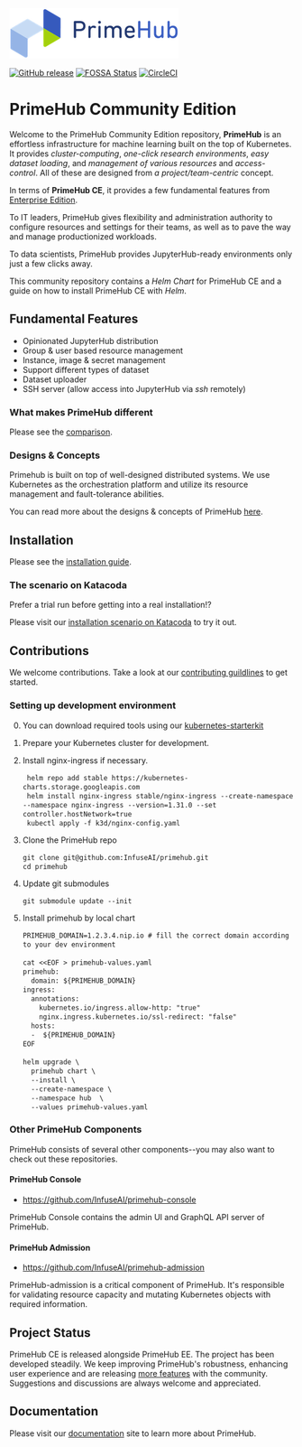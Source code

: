 ![logo](docs/media/logo.png?raw=true "PrimeHub")

[![GitHub release](https://img.shields.io/github/release/infuseAI/primehub/all.svg?style=flat-square)](https://github.com/infuseAI/primehub/releases)
[![FOSSA Status](https://app.fossa.com/api/projects/git%2Bgithub.com%2FInfuseAI%2Fprimehub.svg?type=shield)](https://app.fossa.com/projects/git%2Bgithub.com%2FInfuseAI%2Fprimehub?ref=badge_shield)
[![CircleCI](https://circleci.com/gh/InfuseAI/primehub.svg?style=shield)](https://circleci.com/gh/InfuseAI/primehub)

# PrimeHub Community Edition

Welcome to the PrimeHub Community Edition repository, **PrimeHub** is an effortless infrastructure for machine learning built on the top of Kubernetes. It provides *cluster-computing*, *one-click research environments*, *easy dataset loading*, and *management of various resources* and *access-control*. All of these are designed from *a project/team-centric* concept. 

In terms of **PrimeHub CE**, it provides a few fundamental features from [Enterprise Edition](https://www.infuseai.io/).

To IT leaders, PrimeHub gives flexibility and administration authority to configure resources and settings for their teams, as well as to pave the way and manage productionized workloads.

To data scientists, PrimeHub provides JupyterHub-ready environments only just a few clicks away.

This community repository contains a *Helm Chart* for PrimeHub CE and a guide on how to install PrimeHub CE with *Helm*.

## Fundamental Features

- Opinionated JupyterHub distribution
- Group & user based resource management
- Instance, image & secret management
- Support different types of dataset
- Dataset uploader
- SSH server (allow access into JupyterHub via *ssh* remotely)

### What makes PrimeHub different

Please see the [comparison](Comparison.md).

### Designs & Concepts

Primehub is built on top of well-designed distributed systems. We use Kubernetes as the orchestration platform and utilize its resource management and fault-tolerance abilities.

You can read more about the designs & concepts of PrimeHub [here](https://docs.primehub.io/docs/design/architecture).

## Installation

Please see the [installation guide](INSTALL.md).

### The scenario on Katacoda

Prefer a trial run before getting into a real installation!?

Please visit our [installation scenario on Katacoda](https://www.katacoda.com/infuseai) to try it out.

## Contributions

We welcome contributions. Take a look at our [contributing guildlines](CONTRIBUTING.md) to get started.

### Setting up development environment

0. You can download required tools using our [kubernetes-starterkit](https://github.com/InfuseAI/kubernetes-starterkit)

1. Prepare your Kubernetes cluster for development.

2. Install nginx-ingress if necessary.

   ```
    helm repo add stable https://kubernetes-charts.storage.googleapis.com
    helm install nginx-ingress stable/nginx-ingress --create-namespace --namespace nginx-ingress --version=1.31.0 --set controller.hostNetwork=true
    kubectl apply -f k3d/nginx-config.yaml
   ```

3. Clone the PrimeHub repo

   ```
   git clone git@github.com:InfuseAI/primehub.git
   cd primehub
   ```

3. Update git submodules

   ```
   git submodule update --init
   ```

4. Install primehub by local chart

   ```
   PRIMEHUB_DOMAIN=1.2.3.4.nip.io # fill the correct domain according to your dev environment

   cat <<EOF > primehub-values.yaml
   primehub:
     domain: ${PRIMEHUB_DOMAIN}
   ingress:
     annotations:
       kubernetes.io/ingress.allow-http: "true"
       nginx.ingress.kubernetes.io/ssl-redirect: "false"
     hosts:
     -  ${PRIMEHUB_DOMAIN}
   EOF

   helm upgrade \
     primehub chart \
     --install \
     --create-namespace \
     --namespace hub  \
     --values primehub-values.yaml

   ```

### Other PrimeHub Components

PrimeHub consists of several other components--you may also want to check out these repositories.

#### PrimeHub Console

- https://github.com/InfuseAI/primehub-console

PrimeHub Console contains the admin UI and GraphQL API server of PrimeHub.

#### PrimeHub Admission

- https://github.com/InfuseAI/primehub-admission

PrimeHub-admission is a critical component of PrimeHub. It's responsible for validating resource capacity and mutating Kubernetes objects with required information.

## Project Status

PrimeHub CE is released alongside PrimeHub EE. The project has been developed steadily. We keep improving PrimeHub's robustness, enhancing user experience and are releasing [more features](https://docs.primehub.io/docs/next/comparison) with the community. Suggestions and discussions are always welcome and
appreciated.

## Documentation

Please visit our [documentation](https://docs.primehub.io/) site to learn more about PrimeHub.
